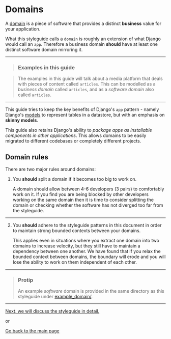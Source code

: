 # Domains

A [domain](https://en.wikipedia.org/wiki/Domain_(software_engineering)) is a piece of software that provides a distinct **business** value for your application.

What this styleguide calls a `domain` is roughly an extension of what Django would call an `app`. Therefore a business domain **should** have at least one distinct software domain mirroring it.

---

> ### Examples in this guide

> The examples in this guide will talk about a media platform that deals with pieces of content called `articles`.
> This can be modelled as a _business domain_ called `articles`, and as a _software domain_ also called `articles`.

---

This guide tries to keep the key benefits of Django's `app` pattern - namely Django's [models](https://docs.djangoproject.com/en/2.1/topics/db/models/) to represent tables in a datastore, but with an emphasis on **skinny models**.

This guide also retains Django's ability to *package apps as installable components in other applications*. This allows domains to be easily migrated to different codebases or completely different projects.



## Domain rules

There are two major rules around domains:

1. You **should** split a domain if it becomes too big to work on.

    A domain should allow between 4-6 developers (3 pairs) to comfortably work on it. If you find you are being blocked by other developers working on the same domain then it is time to consider splitting the domain or checking whether the software has not diverged too far from the styleguide.

---

2. You **should** adhere to the styleguide patterns in this document in order to maintain strong bounded contexts between your domains.

    This applies even in situations where you extract one domain into two domains to increase velocity, but they still have to maintain a dependency between one another. We have found that if you relax the bounded context between domains, the boundary will erode and you will lose the ability to work on them independent of each other.


---

> ### Protip
> An example _software_ domain is provided in the same directory as this styleguide under [example_domain/](https://github.com/phalt/django-api-domains/tree/master/example_domain).

---



[Next, we will discuss the styleguide in detail.](styleguide.md)

or

[Go back to the main page](README.md)